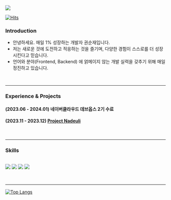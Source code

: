 <img src="https://capsule-render.vercel.app/api?type=waving&color=385440&height=200&section=header&text=Jason's%20Github&fontColor=4A815A" />

[![Hits](https://hits.seeyoufarm.com/api/count/incr/badge.svg?url=https%3A%2F%2Fgithub.com%2FJason-Kwonn&count_bg=%2379C83D&title_bg=%23555555&icon=github.svg&icon_color=%23E7E7E7&title=GITHUB&edge_flat=false)](https://hits.seeyoufarm.com)

<div align="left">
<!--     <img src="https://github-readme-stats.vercel.app/api?username=Jason-Kwonn&show_icons=true">-->


### Introduction
- 안녕하세요. 매일 1% 성장하는 개발자 권순재입니다.
- 저는 새로운 것에 도전하고 적응하는 것을 즐기며, 다양한 경험이 스스로를 더 성장 시킨다고 믿습니다.
- 언어와 분야(Frontend, Backend) 에 얽메이지 않는 개발 실력을 갖추기 위해 매일 정진하고 있습니다.

<br/><hr/>

### Experience & Projects
#### (2023.06 - 2024.01) 네이버클라우드 데브옵스 2기 수료
#### (2023.11 - 2023.12) <a href="https://github.com/Jason-Kwonn/nadeuli">Project Nadeuli</a>

<br/><hr/>

### Skills
<br/>
<img src="https://img.shields.io/badge/Java-ED8B00?style=for-the-badge&logo=openjdk&logoColor=white"/>
<img src="https://img.shields.io/badge/JavaScript-F7DF1E?style=for-the-badge&logo=JavaScript&logoColor=white"/>
<img src="https://img.shields.io/badge/Spring-6DB33F?style=for-the-badge&logo=spring&logoColor=white"/>
<img src="https://img.shields.io/badge/React-20232A?style=for-the-badge&logo=react&logoColor=61DAFB"/>  

<br/><hr/>

<!-- ### Contact

<img src="https://img.shields.io/badge/Gmail-EA4335?style=for-the-badge&logo=gmail&logoColor=white"/>
<br/>
jasonproject628@gmail.com

<br/><hr/>
-->
[![Top Langs](https://github-readme-stats.vercel.app/api/top-langs/?username=Jason-Kwonn&layout=compact)](https://github.com/Jason-Kwonn/github-readme-stats)

</div>



